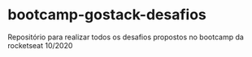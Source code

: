 # bootcamp-gostack-desafios
Repositório para realizar todos os desafios propostos no bootcamp da rocketseat 10/2020
